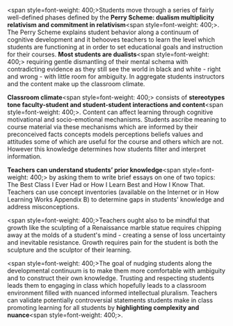 <span style=font-weight: 400;>Students move through a series of fairly well-defined phases defined by the </span>**Perry Scheme: dualism multiplicity relativism and commitment in relativism**<span style=font-weight: 400;>. The Perry Scheme explains student behavior along a continuum of cognitive development and it behooves teachers to learn the level which students are functioning at in order to set educational goals and instruction for their courses. </span>**Most students are dualists**<span style=font-weight: 400;> requiring gentle dismantling of their mental schema with contradicting evidence as they still see the world in black and white - right and wrong - with little room for ambiguity. In aggregate students instructors and the content make up the classroom climate.</span>

**Classroom climate**<span style=font-weight: 400;> consists of </span>**stereotypes tone faculty-student and student-student interactions and content**<span style=font-weight: 400;>. Content can affect learning through cognitive motivational and socio-emotional mechanisms. Students ascribe meaning to course material via these mechanisms which are informed by their preconceived facts concepts models perceptions beliefs values and attitudes some of which are useful for the course and others which are not. However this knowledge determines how students filter and interpret information.</span>

**Teachers can understand students’ prior knowledge**<span style=font-weight: 400;> by asking them to write brief essays on one of two topics: The Best Class I Ever Had or How I Learn Best and How I Know That. Teachers can use concept inventories (available on the Internet or in How Learning Works Appendix B) to determine gaps in students' knowledge and address misconceptions. </span>

<span style=font-weight: 400;>Teachers ought also to be mindful that growth like the sculpting of a Renaissance marble statue requires chipping away at the molds of a student's mind - creating a sense of loss uncertainty and inevitable resistance. Growth requires pain for the student is both the sculpture and the sculptor of their learning.</span>

<span style=font-weight: 400;>The goal of nudging students along the developmental continuum is to make them more comfortable with ambiguity and to construct their own knowledge. Trusting and respecting students leads them to engaging in class which hopefully leads to a classroom environment filled with nuanced informed intellectual pluralism. Teachers can validate potentially controversial statements students make in class promoting learning for all students by </span>**highlighting complexity and nuance**<span style=font-weight: 400;>.</span>